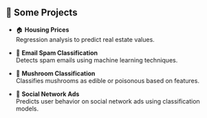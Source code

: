 ## 📌 Some Projects

- 🏠 **Housing Prices**  
  Regression analysis to predict real estate values.

- 📧 **Email Spam Classification**  
  Detects spam emails using machine learning techniques.

- 🍄 **Mushroom Classification**  
  Classifies mushrooms as edible or poisonous based on features.

- 👥 **Social Network Ads**  
  Predicts user behavior on social network ads using classification models.
